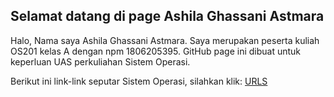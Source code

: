 ## Selamat datang di page Ashila Ghassani Astmara 

Halo, Nama saya Ashila Ghassani Astmara.
Saya merupakan peserta kuliah OS201 kelas A dengan npm 1806205395.
GitHub page ini dibuat untuk keperluan UAS perkuliahan Sistem Operasi.


Berikut ini link-link seputar Sistem Operasi, silahkan klik:
[URLS](url/)
